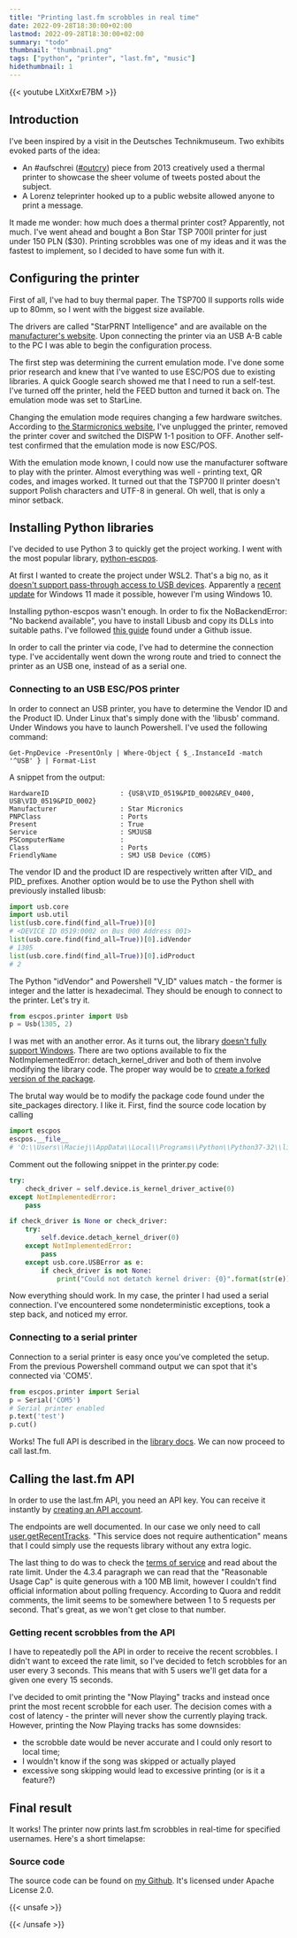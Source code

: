 ```yaml
---
title: "Printing last.fm scrobbles in real time"
date: 2022-09-28T18:30:00+02:00
lastmod: 2022-09-28T18:30:00+02:00
summary: "todo"
thumbnail: "thumbnail.png"
tags: ["python", "printer", "last.fm", "music"]
hidethumbnail: 1
---
```


{{< youtube LXitXxrE7BM >}}

## Introduction

I've been inspired by a visit in the Deutsches Technikmuseum. Two exhibits evoked parts of the idea:
- An #aufschrei ([#outcry](https://en.wikipedia.org/wiki/Aufschrei)) piece from 2013 creatively used a thermal printer to showcase the sheer volume of tweets posted about the subject. 
- A Lorenz teleprinter hooked up to a public website allowed anyone to print a message.

It made me wonder: how much does a thermal printer cost? Apparently, not much. I've went ahead and bought a Bon Star TSP 700II printer for just under 150 PLN ($30). Printing scrobbles was one of my ideas and it was the fastest to implement, so I decided to have some fun with it.

## Configuring the printer
First of all, I've had to buy thermal paper. The TSP700 II supports rolls wide up to 80mm, so I went with the biggest size available.

The drivers are called "StarPRNT Intelligence" and are available on the [manufacturer's website](https://starmicronics.com/support/download/starprnt-intelligence-software-full-v3-7-2/). Upon connecting the printer via an USB A-B cable to the PC I was able to begin the configuration process.

The first step was determining the current emulation mode. I've done some prior research and knew that I've wanted to use ESC/POS due to existing libraries. A quick Google search showed me that I need to run a self-test. I've turned off the printer, held the FEED button and turned it back on. The emulation mode was set to StarLine.

Changing the emulation mode requires changing a few hardware switches. According to [the Starmicronics website](https://starmicronics.com/help-center/knowledge-base/how-to-switch-emulations-on-star-desktop-printers/), I've unplugged the printer, removed the printer cover and switched the DISPW 1-1 position to OFF. Another self-test confirmed that the emulation mode is now ESC/POS.

With the emulation mode known, I could now use the manufacturer software to play with the printer. Almost everything was well - printing text, QR codes, and images worked. It turned out that the TSP700 II printer doesn't support Polish characters and UTF-8 in general. Oh well, that is only a minor setback.  

## Installing Python libraries
I've decided to use Python 3 to quickly get the project working. I went with the most popular library, [python-escpos](https://python-escpos.readthedocs.io/en/latest/user/usage.html).

At first I wanted to create the project under WSL2. That's a big no, as it [doesn't support pass-through access to USB devices](https://github.com/microsoft/WSL/issues/5158). Apparently a [recent update](https://devblogs.microsoft.com/commandline/connecting-usb-devices-to-wsl/) for Windows 11 made it possible, however I'm using Windows 10.

Installing python-escpos wasn't enough. In order to fix the NoBackendError: "No backend available", you have to install Libusb and copy its DLLs into suitable paths. I've followed [this guide](https://github.com/pyusb/pyusb/issues/120#issuecomment-322058585) found under a Github issue.

In order to call the printer via code, I've had to determine the connection type. I've accidentally went down the wrong route and tried to connect the printer as an USB one, instead of as a serial one. 

### Connecting to an USB ESC/POS printer
In order to connect an USB printer, you have to determine the Vendor ID and the Product ID. Under Linux that's simply done with the 'libusb' command. Under Windows you have to launch Powershell. I've used the following command: 

```
Get-PnpDevice -PresentOnly | Where-Object { $_.InstanceId -match '^USB' } | Format-List
```

A snippet from the output:

```
HardwareID                  : {USB\VID_0519&PID_0002&REV_0400, USB\VID_0519&PID_0002}
Manufacturer                : Star Micronics
PNPClass                    : Ports
Present                     : True
Service                     : SMJUSB
PSComputerName              :
Class                       : Ports
FriendlyName                : SMJ USB Device (COM5)
```

The vendor ID and the product ID are respectively written after VID_ and PID_ prefixes. Another option would be to use the Python shell with previously installed libusb:

```python
import usb.core
import usb.util
list(usb.core.find(find_all=True))[0]
# <DEVICE ID 0519:0002 on Bus 000 Address 001>
list(usb.core.find(find_all=True))[0].idVendor
# 1305
list(usb.core.find(find_all=True))[0].idProduct
# 2
```

The Python "idVendor" and Powershell "V_ID" values match - the former is integer and the latter is hexadecimal. They should be enough to connect to the printer. Let's try it.

```python
from escpos.printer import Usb
p = Usb(1305, 2) 
```

I was met with an another error. As it turns out, the library [doesn't fully support Windows](https://nyorikakar.medium.com/printing-with-python-and-epson-pos-printer-fbd17e127b6c). There are two options available to fix the NotImplementedError: detach_kernel_driver and both of them involve modifying the library code. The proper way would be to [create a forked version of the package](https://stackoverflow.com/questions/23075397/python-how-to-edit-an-installed-package).

The brutal way would be to modify the package code found under the site_packages directory. I like it. First, find the source code location by calling 
```python
import escpos
escpos.__file__
# 'O:\\Users\\Maciej\\AppData\\Local\\Programs\\Python\\Python37-32\\lib\\site-packages\\escpos\\__init__.py'
```

Comment out the following snippet in the printer.py code:
```python
try:
	check_driver = self.device.is_kernel_driver_active(0)
except NotImplementedError:
	pass

if check_driver is None or check_driver:
	try:
		self.device.detach_kernel_driver(0)
	except NotImplementedError:
		pass
	except usb.core.USBError as e:
		if check_driver is not None:
			print("Could not detatch kernel driver: {0}".format(str(e)))
```
Now everything should work. In my case, the printer I had used a serial connection. I've encountered some nondeterministic exceptions, took a step back, and noticed my error. 

### Connecting to a serial printer
Connection to a serial printer is easy once you've completed the setup. From the previous Powershell command output we can spot that it's connected via 'COM5'. 

```python
from escpos.printer import Serial
p = Serial('COM5')
# Serial printer enabled
p.text('test')
p.cut()
```

Works! The full API is described in the [library docs](https://python-escpos.readthedocs.io/en/latest/). We can now proceed to call last.fm.

## Calling the last.fm API
In order to use the last.fm API, you need an API key. You can receive it instantly by [creating an API account](https://www.last.fm/api/account/create). 

The endpoints are well documented. In our case we only need to call [user.getRecentTracks](https://www.last.fm/api/show/user.getRecentTracks). "This service does not require authentication" means that I could simply use the requests library without any extra logic. 

The last thing to do was to check the [terms of service](https://www.last.fm/api/tos) and read about the rate limit. Under the 4.3.4 paragraph we can read that the "Reasonable Usage Cap" is quite generous with a 100 MB limit, however I couldn't find official information about polling frequency. According to Quora and reddit comments, the limit seems to be somewhere between 1 to 5 requests per second. That's great, as we won't get close to that number.

### Getting recent scrobbles from the API
I have to repeatedly poll the API in order to receive the recent scrobbles. I didn't want to exceed the rate limit, so I've decided to fetch scrobbles for an user every 3 seconds. This means that with 5 users we'll get data for a given one every 15 seconds.

I've decided to omit printing the "Now Playing" tracks and instead once print the most recent scrobble for each user. The decision comes with a cost of latency - the printer will never show the currently playing track. However, printing the Now Playing tracks has some downsides:
- the scrobble date would be never accurate and I could only resort to local time;
- I wouldn't know if the song was skipped or actually played
- excessive song skipping would lead to excessive printing (or is it a feature?)


## Final result
It works! The printer now prints last.fm scrobbles in real-time for specified usernames. Here's a short timelapse:


### Source code
The source code can be found on [my Github](https://github.com/asdfMaciej/scrobbles-printer). It's licensed under Apache License 2.0.

{{< unsafe >}}
<div class="github-code">
<script src="https://emgithub.com/embed-v2.js?target=https%3A%2F%2Fgithub.com%2FasdfMaciej%2Fscrobbles-printer%2Fblob%2Fmain%2Frun.py&style=github&type=code&showBorder=on&showLineNumbers=on&showFileMeta=on&showFullPath=on&showCopy=on"></script>
</div>
{{< /unsafe >}}